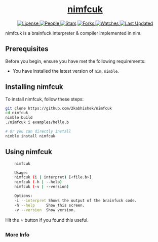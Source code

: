 <div align = "center">

<h1><a href="https://2kabhishek.github.io/nimfcuk">nimfcuk</a></h1>

<a href="https://github.com/2KAbhishek/nimfcuk/blob/main/LICENSE">
<img alt="License" src="https://img.shields.io/github/license/2kabhishek/nimfcuk?style=flat&color=eee&label="> </a>

<a href="https://github.com/2KAbhishek/nimfcuk/graphs/contributors">
<img alt="People" src="https://img.shields.io/github/contributors/2kabhishek/nimfcuk?style=flat&color=ffaaf2&label=People"> </a>

<a href="https://github.com/2KAbhishek/nimfcuk/stargazers">
<img alt="Stars" src="https://img.shields.io/github/stars/2kabhishek/nimfcuk?style=flat&color=98c379&label=Stars"></a>

<a href="https://github.com/2KAbhishek/nimfcuk/network/members">
<img alt="Forks" src="https://img.shields.io/github/forks/2kabhishek/nimfcuk?style=flat&color=66a8e0&label=Forks"> </a>

<a href="https://github.com/2KAbhishek/nimfcuk/watchers">
<img alt="Watches" src="https://img.shields.io/github/watchers/2kabhishek/nimfcuk?style=flat&color=f5d08b&label=Watches"> </a>

<a href="https://github.com/2KAbhishek/nimfcuk/pulse">
<img alt="Last Updated" src="https://img.shields.io/github/last-commit/2kabhishek/nimfcuk?style=flat&color=e06c75&label="> </a>

</div>

nimfcuk is a brainfuck interpreter & compiler implemented in nim.

## Prerequisites

Before you begin, ensure you have met the following requirements:

- You have installed the latest version of `nim`, `nimble`.

## Installing nimfcuk

To install nimfcuk, follow these steps:

```bash
git clone https://github.com/2kabhishek/nimfcuk
cd nimfcuk
nimble build
./nimfcuk i examples/hello.b

# Or you can directly install
nimble install nimfcuk
```

## Using nimfcuk

```bash
    nimfcuk

    Usage:
    nimfcuk (i | interpret) [<file.b>]
    nimfcuk (-h | --help)
    nimfcuk (-v | --version)

    Options:
    -i --interpret Shows the output of the brainfuck code.
    -h --help     Show this screen.
    -v --version  Show version.
```

Hit the :star: button if you found this useful.

### More Info
